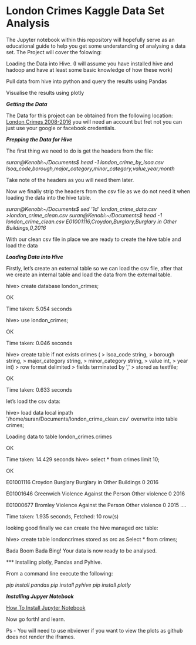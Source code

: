 # London Crimes Kaggle Data Set Analysis
The Jupyter notebook within this repository will hopefully serve as an educational guide to help you get some understanding of analysing a data set.
The Project will cover the folowing:

Loading the Data into Hive. (I will assume you have installed hive and hadoop and have at least some basic knowledge of how these work)

Pull data from  hive into python and query the results using Pandas

Visualise the results using plotly

***Getting the Data***

The Data for this project can be obtained from the following location: [London Crimes 2008-2016](https://www.kaggle.com/jboysen/london-crime)
you will need an account but fret not you can just use your google or facebook credentials. 

***Prepping the Data for Hive***

The first thing we need to do is get the headers from the file:

*suran@Kenobi:~/Documents$ head -1 london_crime_by_lsoa.csv*
*lsoa_code,borough,major_category,minor_category,value,year,month*

Take note of the headers as you will need them later. 

Now we finally strip the headers from the csv file as we do not need it when loading the data into the hive table.

*suran@Kenobi:~/Documents$ sed '1d' london_crime_data.csv >london_crime_clean.csv*
*suran@Kenobi:~/Documents$ head -1 london_crime_clean.csv* 
*E01001116,Croydon,Burglary,Burglary in Other Buildings,0,2016*

With our clean csv file in place we are ready to create the hive table and load the data

***Loading Data into Hive***

Firstly, let’s create an external table so we can load the csv file, after that we create an internal table and load the data from the external table.

hive> create database london_crimes;

OK

Time taken: 5.054 seconds

hive> use london_crimes;

OK

Time taken: 0.046 seconds

hive> create table if not exists crimes (
    > lsoa_code string,
    > borough string,
    > major_category string,
    > minor_category string,
    > value int,
    > year int)
    > row format delimited
    > fields terminated by ','
    > stored as textfile;

OK

Time taken: 0.633 seconds

let’s load the csv data:

hive> load data local inpath '/home/suran/Documents/london_crime_clean.csv' overwrite into table crimes;

Loading data to table london_crimes.crimes

OK


Time taken: 14.429 seconds
hive> select * from crimes limit 10;

OK

E01001116 Croydon Burglary Burglary in Other Buildings 0 2016

E01001646 Greenwich Violence Against the Person Other violence 0 2016

E01000677 Bromley Violence Against the Person Other violence 0 2015
....

Time taken: 1.935 seconds, Fetched: 10 row(s)

looking good finally we can create the hive managed orc table:

hive> create table londoncrimes stored as orc as Select * from crimes;

Bada Boom Bada Bing! Your data is now ready to be analysed. 

*** Installing plotly, Pandas and Pyhive.

From a command line  execute the following:

*pip install pandas*
*pip install pyhive*
*pip install plotly*

***Installing Jupyer Notebook***

[How To Install Jupyter Notebook ](http://jupyter.readthedocs.io/en/latest/install.html)


Now go forth! and learn. 

Ps - You will need to use nbviewer if you want to view the plots as github does not render the iframes. 

